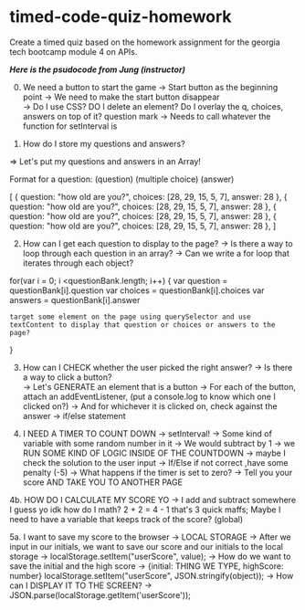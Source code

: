 # timed-code-quiz-homework
 Create a timed quiz based on the homework assignment for the georgia tech bootcamp module 4 on APIs. 

 ***Here is the psudocode from Jung (instructor)***

 0. We need a button to start the game
   -> Start button as the beginning point
   -> We need to make the start button disappear  
    -> Do I use CSS? DO I delete an element? Do I overlay the q, choices, answers on top of it? question mark
   -> Needs to call whatever the function for setInterval is

1. How do I store my questions and answers?

=> Let's put my questions and answers in an Array!

Format for a question:
(question)
(multiple choice)
(answer)

[
{
question: "how old are you?",
choices: [28, 29, 15, 5, 7],
answer: 28
},
{
question: "how old are you?",
choices: [28, 29, 15, 5, 7],
answer: 28
},
{
question: "how old are you?",
choices: [28, 29, 15, 5, 7],
answer: 28
},
{
question: "how old are you?",
choices: [28, 29, 15, 5, 7],
answer: 28
},
]

2. How can I get each question to display to the page?
   -> Is there a way to loop through each question in an array?
   -> Can we write a for loop that iterates through each object?

for(var i = 0; i <questionBank.length; i++) {
var question = questionBank[i].question
var choices = questionBank[i].choices
var answers = questionBank[i].answer

    target some element on the page using querySelector and use textContent to display that question or choices or answers to the page?

}

3. How can I CHECK whether the user picked the right answer?
   -> Is there a way to click a button?  
    -> Let's GENERATE an element that is a button
   -> For each of the button, attach an addEventListener,
   (put a console.log to know which one I clicked on?)
   -> And for whichever it is clicked on, check against the answer
   -> if/else statement

4. I NEED A TIMER TO COUNT DOWN
   -> setInterval!
   -> Some kind of variable with some random number in it
   -> We would subtract by 1
   -> we RUN SOME KIND OF LOGIC INSIDE OF THE COUNTDOWN
   -> maybe I check the solution to the user input
   -> If/Else if not correct ,have some penalty (-5)
   -> What happens if the timer is set to zero?
   -> Tell you your score AND TAKE YOU TO ANOTHER PAGE

4b. HOW DO I CALCULATE MY SCORE YO
-> I add and subtract somewhere I guess yo idk how do I math? 2 + 2 = 4 - 1 that's 3 quick maffs;
    Maybe I need to have a variable that keeps track of the score? (global)

5a. I want to save my score to the browser
-> LOCAL STORAGE
-> After we input in our initials, we want to save our score and our initials to the local storage
-> localStorage.setItem("userScore", value);
-> How do we want to save the initial and the high score
-> {initial: THING WE TYPE, highScore: number}
localStorage.setItem("userScore", JSON.stringify(object));
-> How can I DISPLAY IT TO THE SCREEN?
    -> JSON.parse(localStorage.getItem('userScore'));